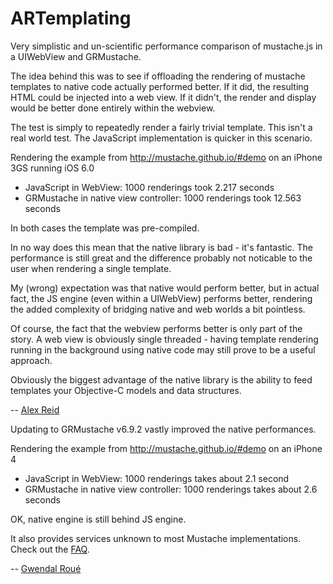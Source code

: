 ARTemplating
============

Very simplistic and un-scientific performance comparison of mustache.js in a UIWebView and GRMustache.

The idea behind this was to see if offloading the rendering of mustache templates to native code actually performed better.
If it did, the resulting HTML could be injected into a web view.
If it didn't, the render and display would be better done entirely within the webview.

The test is simply to repeatedly render a fairly trivial template. This isn't a real world test. 
The JavaScript implementation is quicker in this scenario.

Rendering the example from http://mustache.github.io/#demo on an iPhone 3GS running iOS 6.0

- JavaScript in WebView: 1000 renderings took 2.217 seconds
- GRMustache in native view controller: 1000 renderings took 12.563 seconds

In both cases the template was pre-compiled.

In no way does this mean that the native library is bad - it's fantastic. The performance is still great and the difference
probably not noticable to the user when rendering a single template. 

My (wrong) expectation was that native would perform better, but in actual fact, the JS
engine (even within a UIWebView) performs better, rendering the added complexity of bridging native and web worlds a
bit pointless.

Of course, the fact that the webview performs better is only part of the story. A web view is obviously single threaded -
having template rendering running in the background using native code may still prove to be a useful approach.

Obviously the biggest advantage of the native library is the ability to feed templates your Objective-C models 
and data structures.

-- [Alex Reid](https://github.com/AlexJReid)

Updating to GRMustache v6.9.2 vastly improved the native performances.

Rendering the example from http://mustache.github.io/#demo on an iPhone 4

- JavaScript in WebView: 1000 renderings takes about 2.1 second
- GRMustache in native view controller: 1000 renderings takes about 2.6 seconds

OK, native engine is still behind JS engine.

It also provides services unknown to most Mustache implementations. Check out the [FAQ](https://github.com/groue/GRMustache#faq).

-- [Gwendal Roué](https://github.com/groue)
